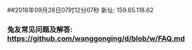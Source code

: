 ##2018年09月28日07时12分07秒 新址: 159.65.118.62
### 兔友常见问题及解答: https://github.com/wanggonging/d/blob/w/FAQ.md

